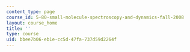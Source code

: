 ```yaml
---
content_type: page
course_id: 5-80-small-molecule-spectroscopy-and-dynamics-fall-2008
layout: course_home
title: ''
type: course
uid: bbee7b06-eb1e-cc5d-47fa-737d59d2264f
---
```

